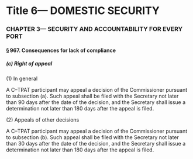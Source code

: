 
# Title 6— DOMESTIC SECURITY
### CHAPTER 3— SECURITY AND ACCOUNTABILITY FOR EVERY PORT
#### § 967. Consequences for lack of compliance
##### (c) Right of appeal

(1) In general

A C–TPAT participant may appeal a decision of the Commissioner pursuant to subsection (a). Such appeal shall be filed with the Secretary not later than 90 days after the date of the decision, and the Secretary shall issue a determination not later than 180 days after the appeal is filed.

(2) Appeals of other decisions

A C–TPAT participant may appeal a decision of the Commissioner pursuant to subsection (b). Such appeal shall be filed with the Secretary not later than 30 days after the date of the decision, and the Secretary shall issue a determination not later than 180 days after the appeal is filed.
